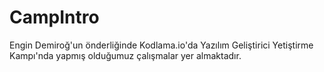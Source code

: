 # CampIntro
Engin Demiroğ'un önderliğinde Kodlama.io'da Yazılım Geliştirici Yetiştirme Kampı'nda yapmış olduğumuz çalışmalar yer almaktadır.
